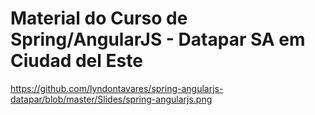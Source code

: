 # Material do Curso de Spring/AngularJS - Datapar SA em Ciudad del Este

https://github.com/lyndontavares/spring-angularjs-datapar/blob/master/Slides/spring-angularjs.png
